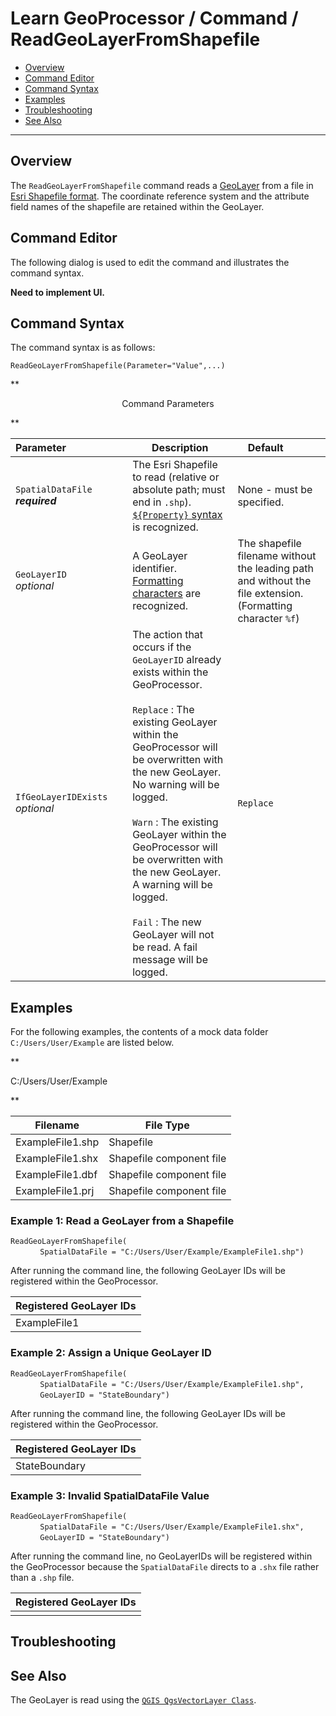 # Learn GeoProcessor / Command / ReadGeoLayerFromShapefile #

* [Overview](#overview)
* [Command Editor](#command-editor)
* [Command Syntax](#command-syntax)
* [Examples](#examples)
* [Troubleshooting](#troubleshooting)
* [See Also](#see-also)

-------------------------

## Overview ##

The `ReadGeoLayerFromShapefile` command reads a [GeoLayer](../../introduction#geolayer) from a file in [Esri Shapefile format](../../spatial-data-format-ref/EsriShapefile/EsriShapefile). The coordinate reference system and the attribute field 
names of the shapefile are retained within the GeoLayer.

## Command Editor ##

The following dialog is used to edit the command and illustrates the command syntax.

**Need to implement UI.**

## Command Syntax ##

The command syntax is as follows:

```text
ReadGeoLayerFromShapefile(Parameter="Value",...)
```
**<p style="text-align: center;">
Command Parameters
</p>**

|**Parameter**&nbsp;&nbsp;&nbsp;&nbsp;&nbsp;&nbsp;&nbsp;&nbsp;&nbsp;&nbsp;&nbsp;&nbsp;&nbsp;&nbsp;&nbsp;&nbsp;&nbsp;&nbsp;&nbsp;&nbsp;&nbsp; | **Description** | **Default**&nbsp;&nbsp;&nbsp;&nbsp;&nbsp;&nbsp;&nbsp;&nbsp;&nbsp;&nbsp; |
| --------------|-----------------|----------------- |
| `SpatialDataFile` <br>  **_required_**| The Esri Shapefile to read (relative or absolute path; must end in `.shp`). [`${Property}` syntax](../../input-formatting-ref/$property-syntax/$property-syntax.md) is recognized.| None - must be specified. |
| `GeoLayerID` <br> *optional*| A GeoLayer identifier. [Formatting characters](../../input-formatting-ref/formatting-characters/formatting-characters.md) are recognized.| The shapefile filename without the leading path and without the file extension. (Formatting character `%f`)|
|`IfGeoLayerIDExists`<br> *optional*|The action that occurs if the `GeoLayerID` already exists within the GeoProcessor. <br><br> `Replace` : The existing GeoLayer within the GeoProcessor will be overwritten with the new GeoLayer. No warning will be logged.<br><br> `Warn` : The existing GeoLayer within the GeoProcessor will be overwritten with the new GeoLayer. A warning will be logged. <br><br> `Fail` : The new GeoLayer will not be read. A fail message will be logged. | `Replace` | 



## Examples ##

For the following examples, the contents of a mock data folder `C:/Users/User/Example` are listed below.

**<p style="text-align: left;">
C:/Users/User/Example
</p>**

|Filename|File Type|
| ---- | ----|
| ExampleFile1.shp     | Shapefile	|
| ExampleFile1.shx		| Shapefile component file|
| ExampleFile1.dbf		| Shapefile component file |
| ExampleFile1.prj 		| Shapefile component file |

### Example 1: Read a GeoLayer from a Shapefile ###

`ReadGeoLayerFromShapefile(`<br>
&nbsp;&nbsp;&nbsp;&nbsp;&nbsp;&nbsp;&nbsp;&nbsp;&nbsp;&nbsp;&nbsp;&nbsp;`SpatialDataFile = "C:/Users/User/Example/ExampleFile1.shp")`<br>

After running the command line, the following GeoLayer IDs will be registered within the GeoProcessor. 

|Registered GeoLayer IDs|
|------|
|ExampleFile1|

### Example 2: Assign a Unique GeoLayer ID  ###

`ReadGeoLayerFromShapefile(`<br>
&nbsp;&nbsp;&nbsp;&nbsp;&nbsp;&nbsp;&nbsp;&nbsp;&nbsp;&nbsp;&nbsp;&nbsp;`SpatialDataFile = "C:/Users/User/Example/ExampleFile1.shp",`<br>
&nbsp;&nbsp;&nbsp;&nbsp;&nbsp;&nbsp;&nbsp;&nbsp;&nbsp;&nbsp;&nbsp;&nbsp;`GeoLayerID = "StateBoundary")`<br>

After running the command line, the following GeoLayer IDs will be registered within the GeoProcessor. 

|Registered GeoLayer IDs|
|------|
|StateBoundary|

### Example 3: Invalid SpatialDataFile Value ###

`ReadGeoLayerFromShapefile(` <br>
&nbsp;&nbsp;&nbsp;&nbsp;&nbsp;&nbsp;&nbsp;&nbsp;&nbsp;&nbsp;&nbsp;&nbsp;`SpatialDataFile = "C:/Users/User/Example/ExampleFile1.shx",`<br>
&nbsp;&nbsp;&nbsp;&nbsp;&nbsp;&nbsp;&nbsp;&nbsp;&nbsp;&nbsp;&nbsp;&nbsp;`GeoLayerID = "StateBoundary")`<br>

After running the command line, no GeoLayerIDs will be registered within the GeoProcessor because the `SpatialDataFile` directs to a `.shx` file rather than a `.shp` file. 

|Registered GeoLayer IDs|
|------|
||




## Troubleshooting ##

## See Also ##

The GeoLayer is read using the [`QGIS QgsVectorLayer Class`](https://qgis.org/api/classQgsVectorLayer.html).